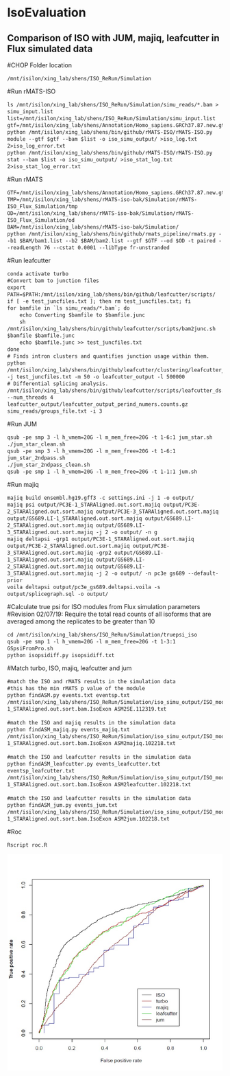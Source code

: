 # IsoEvaluation
## Comparison of ISO with JUM, majiq, leafcutter in Flux simulated data

#CHOP Folder location
    
    /mnt/isilon/xing_lab/shens/ISO_ReRun/Simulation

#Run rMATS-ISO 
        
    ls /mnt/isilon/xing_lab/shens/ISO_ReRun/Simulation/simu_reads/*.bam > simu_input.list
    list=/mnt/isilon/xing_lab/shens/ISO_ReRun/Simulation/simu_input.list
    gtf=/mnt/isilon/xing_lab/shens/Annotation/Homo_sapiens.GRCh37.87.new.gtf
    python /mnt/isilon/xing_lab/shens/bin/github/rMATS-ISO/rMATS-ISO.py module --gtf $gtf --bam $list -o iso_simu_output/ >iso_log.txt 2>iso_log_error.txt
    python /mnt/isilon/xing_lab/shens/bin/github/rMATS-ISO/rMATS-ISO.py stat --bam $list -o iso_simu_output/ >iso_stat_log.txt 2>iso_stat_log_error.txt
    
#Run rMATS 
  
    GTF=/mnt/isilon/xing_lab/shens/Annotation/Homo_sapiens.GRCh37.87.new.gtf
    TMP=/mnt/isilon/xing_lab/shens/rMATS-iso-bak/Simulation/rMATS-ISO_Flux_Simulation/tmp
    OD=/mnt/isilon/xing_lab/shens/rMATS-iso-bak/Simulation/rMATS-ISO_Flux_Simulation/od
    BAM=/mnt/isilon/xing_lab/shens/rMATS-iso-bak/Simulation/
    python /mnt/isilon/xing_lab/shens/bin/github/rmats_pipeline/rmats.py --b1 $BAM/bam1.list --b2 $BAM/bam2.list --gtf $GTF --od $OD -t paired --readLength 76 --cstat 0.0001 --libType fr-unstranded

#Run leafcutter

    conda activate turbo
    #Convert bam to junction files
    export PATH=$PATH:/mnt/isilon/xing_lab/shens/bin/github/leafcutter/scripts/
    if [ -e test_juncfiles.txt ]; then rm test_juncfiles.txt; fi
    for bamfile in `ls simu_reads/*.bam`; do
        echo Converting $bamfile to $bamfile.junc
        sh /mnt/isilon/xing_lab/shens/bin/github/leafcutter/scripts/bam2junc.sh $bamfile $bamfile.junc
        echo $bamfile.junc >> test_juncfiles.txt
    done
    # Finds intron clusters and quantifies junction usage within them.
    python /mnt/isilon/xing_lab/shens/bin/github/leafcutter/clustering/leafcutter_cluster.py -j test_juncfiles.txt -m 50 -o leafcutter_output -l 500000
    # Differential splicing analysis.
    /mnt/isilon/xing_lab/shens/bin/github/leafcutter/scripts/leafcutter_ds.R --num_threads 4 leafcutter_output/leafcutter_output_perind_numers.counts.gz simu_reads/groups_file.txt -i 3
    
#Run JUM

    qsub -pe smp 3 -l h_vmem=20G -l m_mem_free=20G -t 1-6:1 jum_star.sh
    ./jum_star_clean.sh
    qsub -pe smp 3 -l h_vmem=20G -l m_mem_free=20G -t 1-6:1 jum_star_2ndpass.sh
    ./jum_star_2ndpass_clean.sh
    qsub -pe smp 1 -l h_vmem=20G -l m_mem_free=20G -t 1-1:1 jum.sh

#Run majiq

    majiq build ensembl.hg19.gff3 -c settings.ini -j 1 -o output/
    majiq psi output/PC3E-1_STARAligned.out.sort.majiq output/PC3E-2_STARAligned.out.sort.majiq output/PC3E-3_STARAligned.out.sort.majiq output/GS689.LI-1_STARAligned.out.sort.majiq output/GS689.LI-2_STARAligned.out.sort.majiq output/GS689.LI-3_STARAligned.out.sort.majiq -j 2 -o output/ -n g
    majiq deltapsi -grp1 output/PC3E-1_STARAligned.out.sort.majiq output/PC3E-2_STARAligned.out.sort.majiq output/PC3E-3_STARAligned.out.sort.majiq -grp2 output/GS689.LI-1_STARAligned.out.sort.majiq output/GS689.LI-2_STARAligned.out.sort.majiq output/GS689.LI-3_STARAligned.out.sort.majiq -j 2 -o output/ -n pc3e gs689 --default-prior
    voila deltapsi output/pc3e_gs689.deltapsi.voila -s output/splicegraph.sql -o output/
    
#Calculate true psi for ISO modules from Flux simulation parameters
#Revision 02/07/19: Require the total read counts of all isoforms that are averaged among the replicates to be greater than 10

    cd /mnt/isilon/xing_lab/shens/ISO_ReRun/Simulation/truepsi_iso
    qsub -pe smp 1 -l h_vmem=20G -l m_mem_free=20G -t 1-3:1 GSpsiFromPro.sh
    python isopsidiff.py isopsidiff.txt

#Match turbo, ISO, majiq, leafcutter and jum

    #match the ISO and rMATS results in the simulation data
    #this has the min rMATS p value of the module
    python findASM.py events.txt eventsp.txt /mnt/isilon/xing_lab/shens/ISO_ReRun/Simulation/iso_simu_output/ISO_module/GS689.LI-1_STARAligned.out.sort.bam.IsoExon ASM2SE.112319.txt

    #match the ISO and majiq results in the simulation data
    python findASM_majiq.py events_majiq.txt /mnt/isilon/xing_lab/shens/ISO_ReRun/Simulation/iso_simu_output/ISO_module/GS689.LI-1_STARAligned.out.sort.bam.IsoExon ASM2majiq.102218.txt

    #match the ISO and leafcutter results in the simulation data
    python findASM_leafcutter.py events_leafcutter.txt eventsp_leafcutter.txt /mnt/isilon/xing_lab/shens/ISO_ReRun/Simulation/iso_simu_output/ISO_module/GS689.LI-1_STARAligned.out.sort.bam.IsoExon ASM2leafcutter.102218.txt

    #match the ISO and leafcutter results in the simulation data
    python findASM_jum.py events_jum.txt /mnt/isilon/xing_lab/shens/ISO_ReRun/Simulation/iso_simu_output/ISO_module/GS689.LI-1_STARAligned.out.sort.bam.IsoExon ASM2jum.102218.txt

#Roc

    Rscript roc.R

![alt text](https://github.com/shihaoshen/IsoEvaluation/blob/master/IsoComp/rMATS_ISO_Flux_roc.jpg)
